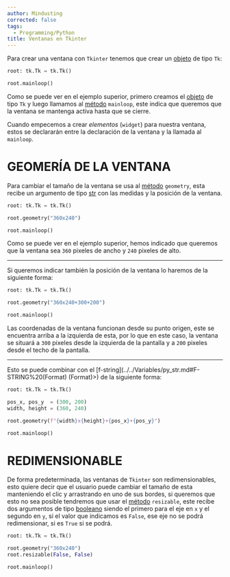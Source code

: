 ```yaml
---
author: Mindusting
corrected: false
tags:
  - Programming/Python
title: Ventanas en Tkinter
---
```


Para crear una ventana con `Tkinter` tenemos que crear un [objeto](../../py_class.md) de tipo `Tk`:

```python
root: tk.Tk = tk.Tk()

root.mainloop()
```

Como se puede ver en el ejemplo superior, primero creamos el [objeto](../../py_class.md) de tipo `Tk` y luego llamamos al [método](../../classes/py_method.md) `mainloop`, este indica que queremos que la ventana se mantenga activa hasta que se cierre.

Cuando empecemos a crear *elementos* (`widget`) para nuestra ventana, estos se declararán entre la declaración de la ventana y la llamada al `mainloop`.

# GEOMERÍA DE LA VENTANA

Para cambiar el tamaño de la ventana se usa al [método](../../classes/py_method.md) `geometry`, esta recibe un argumento de tipo [str](../../py_str.md) con las medidas y la posición de la ventana.

```python
root: tk.Tk = tk.Tk()

root.geometry("360x240")

root.mainloop()
```

Como se puede ver en el ejemplo superior, hemos indicado que queremos que la ventana sea `360` pixeles de ancho y `240` pixeles de alto.

---

Si queremos indicar también la posición de la ventana lo haremos de la siguiente forma:

```python
root: tk.Tk = tk.Tk()

root.geometry("360x240+300+200")

root.mainloop()
```

Las coordenadas de la ventana funcionan desde su punto origen, este se encuentra arriba a la izquierda de esta, por lo que en este caso, la ventana se situará a `300` pixeles desde la izquierda de la pantalla y a `200` pixeles desde el techo de la pantalla.

---

Esto se puede combinar con el [f-string](../../Variables/py_str.md#F-STRING%20(Format) (Format)>) de la siguiente forma:

```python
root: tk.Tk = tk.Tk()

pos_x, pos_y  = (300, 200)
width, height = (360, 240)

root.geometry(f"{width}x{height}+{pos_x}+{pos_y}")

root.mainloop()
```

# REDIMENSIONABLE

De forma predeterminada, las ventanas de `Tkinter` son redimensionables, esto quiere decir que el usuario puede cambiar el tamaño de esta manteniendo el clic y arrastrando en uno de sus bordes, si queremos que esto no sea posible tendremos que usar el [método](../../classes/py_method.md) `resizable`, este recibe dos argumentos de tipo [booleano](../../py_bool.md) siendo el primero para el eje en `x` y el segundo en `y`, si el valor que indicamos es `False`, ese eje no se podrá redimensionar, si es `True` si se podrá.

```python
root: tk.Tk = tk.Tk()

root.geometry("360x240")
root.resizable(False, False)

root.mainloop()
```
